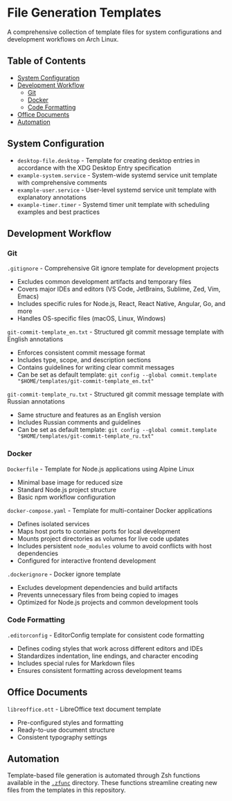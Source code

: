 # File Generation Templates

A comprehensive collection of template files for system configurations and development workflows on Arch Linux.

## Table of Contents
- [System Configuration](#system-configuration)
- [Development Workflow](#development-workflow)
  - [Git](#git)
  - [Docker](#docker)
  - [Code Formatting](#code-formatting)
- [Office Documents](#office-documents)
- [Automation](#automation)

## System Configuration
- `desktop-file.desktop` - Template for creating desktop entries in accordance with the XDG Desktop Entry specification
- `example-system.service` - System-wide systemd service unit template with comprehensive comments
- `example-user.service` - User-level systemd service unit template with explanatory annotations
- `example-timer.timer` - Systemd timer unit template with scheduling examples and best practices

## Development Workflow
### Git
`.gitignore` - Comprehensive Git ignore template for development projects
- Excludes common development artifacts and temporary files
- Covers major IDEs and editors (VS Code, JetBrains, Sublime, Zed, Vim, Emacs)
- Includes specific rules for Node.js, React, React Native, Angular, Go, and more
- Handles OS-specific files (macOS, Linux, Windows)

`git-commit-template_en.txt` - Structured git commit message template with English annotations
- Enforces consistent commit message format
- Includes type, scope, and description sections
- Contains guidelines for writing clear commit messages
- Can be set as default template: `git config --global commit.template "$HOME/templates/git-commit-template_en.txt"`

`git-commit-template_ru.txt` - Structured git commit message template with Russian annotations
- Same structure and features as an English version
- Includes Russian comments and guidelines
- Can be set as default template: `git config --global commit.template "$HOME/templates/git-commit-template_ru.txt"`

### Docker
`Dockerfile` - Template for Node.js applications using Alpine Linux
- Minimal base image for reduced size
- Standard Node.js project structure
- Basic npm workflow configuration

`docker-compose.yaml` - Template for multi-container Docker applications  
- Defines isolated services 
- Maps host ports to container ports for local development
- Mounts project directories as volumes for live code updates
- Includes persistent `node_modules` volume to avoid conflicts with host dependencies
- Configured for interactive frontend development

`.dockerignore` - Docker ignore template
- Excludes development dependencies and build artifacts
- Prevents unnecessary files from being copied to images
- Optimized for Node.js projects and common development tools

### Code Formatting
`.editorconfig` - EditorConfig template for consistent code formatting
- Defines coding styles that work across different editors and IDEs
- Standardizes indentation, line endings, and character encoding
- Includes special rules for Markdown files
- Ensures consistent formatting across development teams

## Office Documents
`libreoffice.ott` - LibreOffice text document template
- Pre-configured styles and formatting
- Ready-to-use document structure
- Consistent typography settings

## Automation

Template-based file generation is automated through Zsh functions available in the [`.zfunc`](../.zfunc) directory. These functions streamline creating new files from the templates in this repository.

